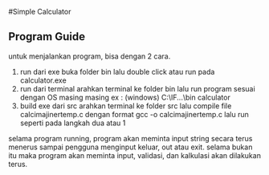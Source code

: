 #Simple Calculator

## Program Guide
untuk menjalankan program, bisa dengan 2 cara. 
1. run dari exe
	buka folder bin lalu double click atau run pada calculator.exe
2. run dari terminal
	arahkan terminal ke folder bin
	lalu run program sesuai dengan OS masing masing ex : (windows) C:\IF...\bin calculator
3. build exe dari src
	arahkan terminal ke folder src
	lalu compile file calcimajinertemp.c dengan format gcc -o <namafileoutput> calcimajinertemp.c
	lalu run <namafileoutput> seperti pada langkah dua atau 1
	
selama program running, program akan meminta input string secara terus menerus sampai pengguna menginput keluar, out atau exit.
selama bukan itu maka program akan meminta input, validasi, dan kalkulasi akan dilakukan terus.

